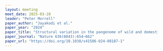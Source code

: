 ```yaml
---
layout: meeting
meet_date: 2025-03-28
leader: "Peter Morrell"
paper_author: "Jayakodi et al."
paper_year: "2024"
paper_title: "Structural variation in the pangenome of wild and domesticated barley"
paper_journal: "Nature 636(8043):654–662"
paper_url: "https://doi.org/10.1038/s41586-024-08187-1"
---
```


